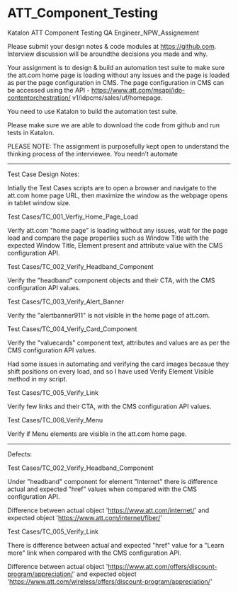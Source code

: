 # ATT_Component_Testing
Katalon ATT Component Testing
QA Engineer_NPW_Assignement

Please submit your design notes & code modules at https://github.com. Interview discussion will be aroundthe decisions you made and why.

Your assignment is to design & build an automation test suite to make sure the att.com home page is loading
without any issues and the page is loaded as per the page configuration in CMS. The page configuration in
CMS can be accessed using the API - https://www.att.com/msapi/idp-contentorchestration/
v1/idpcms/sales/uf/homepage.

You need to use Katalon to build the automation test suite.

Please make sure we are able to download the code from github and run tests in Katalon.

PLEASE NOTE: The assignment is purposefully kept open to understand the thinking process of the
interviewee. You needn’t automate

****************************************************************************************************************************************************************

Test Case Design Notes:

Intially the Test Cases scripts are to open a browser and navigate to the att.com home page URL, then maximize the window as the webpage opens in tablet window size.

Test Cases/TC_001_Verfiy_Home_Page_Load

Verify att.com "home page" is loading without any issues, wait for the page load and compare the page properties such as Window Title with the expected Window Title, Element present and attribute value with the CMS configuration API.

Test Cases/TC_002_Verify_Headband_Component

Verify the "headband" component objects and their CTA, with the CMS configuration API values.

Test Cases/TC_003_Verify_Alert_Banner

Verify the "alertbanner911" is not visible in the home page of att.com.

Test Cases/TC_004_Verify_Card_Component

Verify the "valuecards" component text, attributes and values are as per the CMS configuration API values.

Had some issues in automating and verifying the card images becasue they shift positions on every load, and so I have used Verify Element Visible method in my script.

Test Cases/TC_005_Verify_Link

Verify few links and their CTA, with the CMS configuration API values.

Test Cases/TC_006_Verify_Menu

Verify if Menu elements are visible in the att.com home page.

**************************************************************************************************************************************************************************

Defects:

Test Cases/TC_002_Verify_Headband_Component

Under "headband" component for element "Internet" there is difference actual and expected "href" values when compared with the CMS configuration API.

Difference between actual object 'https://www.att.com/internet/' and expected object 'https://www.att.com/internet/fiber/'

Test Cases/TC_005_Verify_Link

There is difference between actual and expected "href" value for a "Learn more" link  when compared with the CMS configuration API.

Difference between actual object 'https://www.att.com/offers/discount-program/appreciation/' and expected object 'https://www.att.com/wireless/offers/discount-program/appreciation/'
